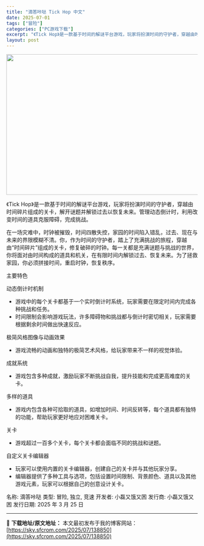 ```yaml
---
title: "滴答咔哒 Tick Hop 中文"
date: 2025-07-01
tags: ["冒险"]
categories: ["PC游戏下载"]
excerpt: "《Tick Hop》是一款基于时间的解谜平台游戏，玩家将扮演时间的守护者，穿越由时间碎片组成的关卡，解开谜题并解锁过去以恢复未来。管理动态倒计时，利用改变时间的道具克服障碍，完成挑战。 在一场灾难中，时钟被摧毁，时间四散失控，家园的时间陷入错乱，过去、现在与未来的界限模糊不清。你，作为时间的守护者，&hellip;"
layout: post
---
```


<img class="aligncenter size-full wp-image-138851" src="https://sky.sfcrom.com/wp-content/uploads/2025/07/2025070103091180.webp" alt="" width="660" height="370" />

《Tick Hop》是一款基于时间的解谜平台游戏，玩家将扮演时间的守护者，穿越由时间碎片组成的关卡，解开谜题并解锁过去以恢复未来。管理动态倒计时，利用改变时间的道具克服障碍，完成挑战。

在一场灾难中，时钟被摧毁，时间四散失控，家园的时间陷入错乱，过去、现在与未来的界限模糊不清。你，作为时间的守护者，踏上了充满挑战的旅程，穿越由“时间碎片”组成的关卡，修复破碎的时钟。每一关都是充满谜题与挑战的世界，你将面对由时间构成的道具和机关，在有限时间内解锁过去、恢复未来。为了拯救家园，你必须拼接时间，重启时钟，恢复秩序。

主要特色

动态倒计时机制

- 游戏中的每个关卡都基于一个实时倒计时系统，玩家需要在限定时间内完成各种挑战和任务。
- 时间限制会影响游戏玩法，许多障碍物和挑战都与倒计时密切相关，玩家需要根据剩余时间做出快速反应。

极简风格图像与动画效果

- 游戏流畅的动画和独特的极简艺术风格，给玩家带来不一样的视觉体验。

成就系统

- 游戏包含多种成就，激励玩家不断挑战自我，提升技能和完成更高难度的关卡。

多样的道具

- 游戏内包含各种可拾取的道具，如增加时间、时间反转等，每个道具都有独特的功能，帮助玩家更好地应对困难关卡。

关卡

- 游戏超过一百多个关卡，每个关卡都会面临不同的挑战和谜题。

自定义关卡编辑器

- 玩家可以使用内置的关卡编辑器，创建自己的关卡并与其他玩家分享。
- 编辑器提供了多种工具与选项，包括设置时间限制、背景颜色、道具以及其他游戏元素，玩家可以根据自己的创意设计关卡。

名称: 滴答咔哒
类型: 冒险, 独立, 竞速
开发者: 小磊又饿又困
发行商: 小磊又饿又困
发行日期: 2025 年 3 月 25 日

---
📖 **下载地址/原文地址：** 本文最初发布于我的博客网站：[https://sky.sfcrom.com/2025/07/138850](https://sky.sfcrom.com/2025/07/138850)
